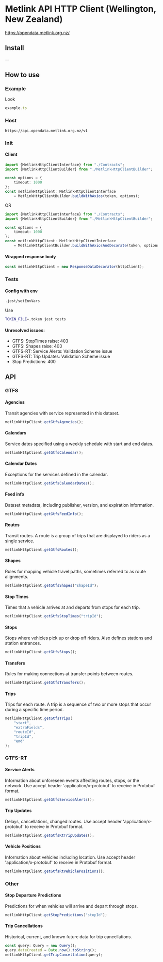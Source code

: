# Metlink API HTTP Client (Wellington, New Zealand)
https://opendata.metlink.org.nz/

## Install

--

## How to use

### Example

Look
```ts
example.ts
```

### Host
```
https://api.opendata.metlink.org.nz/v1
```
### Init


#### Client

```ts
import {MetlinkHttpClientInterface} from "./Contracts";
import {MetlinkHttpClientBuilder} from "./MetlinkHttpClientBuilder";

const options = {
    timeout: 1000
};
const metlinkHttpClient: MetlinkHttpClientInterface
    = MetlinkHttpClientBuilder.buildWithAxios(token, options);
```
OR
```ts
import {MetlinkHttpClientInterface} from "./Contracts";
import {MetlinkHttpClientBuilder} from "./MetlinkHttpClientBuilder";

const options = {
    timeout: 1000
};
const metlinkHttpClient: MetlinkHttpClientInterface
    = MetlinkHttpClientBuilder.buildWithAxiosAndDecorate(token, options);
```
#### Wrapped response body

```ts
const metlinkHttpClient = new ResponseDataDecorator(httpClient);
```

### Tests

#### Config with env

```bash
.jest/setEnvVars
```
Use
```bash
TOKEN_FILE=.token jest tests
```

#### Unresolved issues:
- GTFS: StopTimes raise: 403
- GTFS: Shapes raise: 400
- GTFS-RT: Service Alerts: Validation Scheme issue
- GTFS-RT: Trip Updates: Validation Scheme issue
- Stop Predictions: 400

## API

### GTFS

#### Agencies

Transit agencies with service represented in this dataset.

```ts
metlinkHttpClient.getGtfsAgencies();
```

#### Calendars

Service dates specified using a weekly schedule with start and end dates.

```ts
metlinkHttpClient.getGtfsCalendar();
```

#### Calendar Dates

Exceptions for the services defined in the calendar.

```ts
metlinkHttpClient.getGtfsCalendarDates();
```

#### Feed info

Dataset metadata, including publisher, version, and expiration information.

```ts
metlinkHttpClient.getGtfsFeedInfo();
```

#### Routes
Transit routes. A route is a group of trips that are displayed to riders as a single service.

```ts
metlinkHttpClient.getGtfsRoutes();
```

#### Shapes

Rules for mapping vehicle travel paths, sometimes referred to as route alignments.

```ts
metlinkHttpClient.getGtfsShapes("shapeId");
```

#### Stop Times

Times that a vehicle arrives at and departs from stops for each trip.

```ts
metlinkHttpClient.getGtfsStopTimes("tripId");
```

#### Stops

Stops where vehicles pick up or drop off riders. Also defines stations and station entrances.

```ts
metlinkHttpClient.getGtfsStops();
```

#### Transfers

Rules for making connections at transfer points between routes.

```ts
metlinkHttpClient.getGtfsTransfers();
```

#### Trips

Trips for each route. A trip is a sequence of two or more stops that occur during a specific time period.

```ts
metlinkHttpClient.getGtfsTrips(
    "start",
    "extraFields",
    "routeId",
    "tripId",
    "end"
);
```

### GTFS-RT 

#### Service Alerts

Information about unforeseen events affecting routes, stops, or the network. Use accept header 'application/x-protobuf'
to receive in Protobuf format.

```ts
metlinkHttpClient.getGtfsServiceAlerts();
```

#### Trip Updates

Delays, cancellations, changed routes. Use accept header 'application/x-protobuf' to receive in Protobuf format.

```ts
metlinkHttpClient.getGtfsRtTripUpdates();
```

#### Vehicle Positions

Information about vehicles including location. Use accept header 'application/x-protobuf' to receive in Protobuf format.

```ts
metlinkHttpClient.getGtfsRtVehiclePositions();
```

### Other

#### Stop Departure Predictions

Predictions for when vehicles will arrive and depart through stops.

```ts
metlinkHttpClient.getStopPredictions("stopId");
```

#### Trip Cancellations

Historical, current, and known future data for trip cancellations.

```ts
const query: Query = new Query();
query.dateCreated = Date.now().toString();
metlinkHttpClient.getTripCancellation(query);
```

